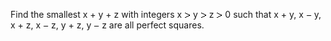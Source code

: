   Find the smallest x + y + z with integers x <img src='images/symbol_gt.gif' width='10' height='10' alt='&gt;' border='0' style='vertical-align:middle;' /> y <img src='images/symbol_gt.gif' width='10' height='10' alt='&gt;' border='0' style='vertical-align:middle;' /> z <img src='images/symbol_gt.gif' width='10' height='10' alt='&gt;' border='0' style='vertical-align:middle;' /> 0 such that x + y, x <img src='images/symbol_minus.gif' width='9' height='3' alt='&minus;' border='0' style='vertical-align:middle;' /> y, x + z, x <img src='images/symbol_minus.gif' width='9' height='3' alt='&minus;' border='0' style='vertical-align:middle;' /> z, y + z, y <img src='images/symbol_minus.gif' width='9' height='3' alt='&minus;' border='0' style='vertical-align:middle;' /> z are all perfect squares.  
